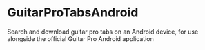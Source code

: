 # GuitarProTabsAndroid
Search and download guitar pro tabs on an Android device, for use alongside the official Guitar Pro Android application

